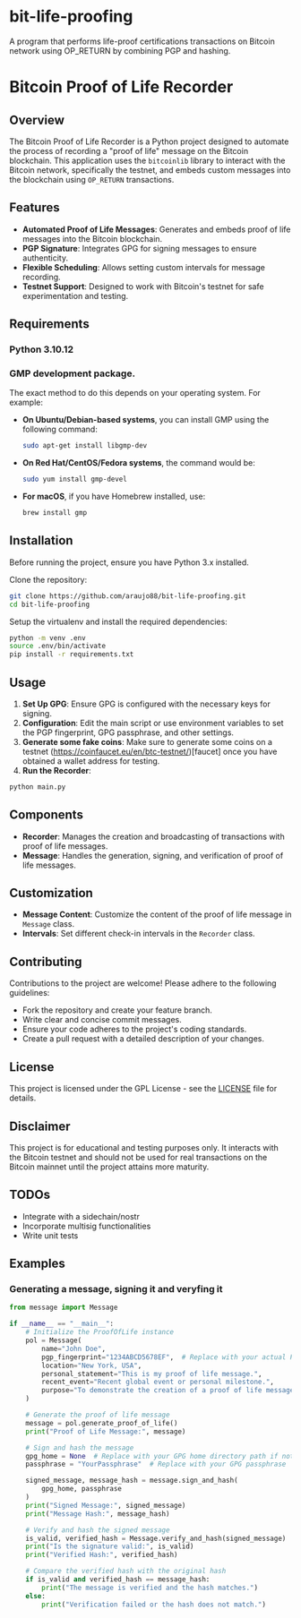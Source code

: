 # bit-life-proofing

A program that performs life-proof certifications transactions on Bitcoin network using OP_RETURN by combining PGP and hashing.

# Bitcoin Proof of Life Recorder

## Overview

The Bitcoin Proof of Life Recorder is a Python project designed to automate the process of recording a "proof of life" message on the Bitcoin blockchain. This application uses the `bitcoinlib` library to interact with the Bitcoin network, specifically the testnet, and embeds custom messages into the blockchain using `OP_RETURN` transactions.

## Features

- **Automated Proof of Life Messages**: Generates and embeds proof of life messages into the Bitcoin blockchain.
- **PGP Signature**: Integrates GPG for signing messages to ensure authenticity.
- **Flexible Scheduling**: Allows setting custom intervals for message recording.
- **Testnet Support**: Designed to work with Bitcoin's testnet for safe experimentation and testing.

## Requirements

### Python 3.10.12

### GMP development package.

The exact method to do this depends on your operating system. For example:

- **On Ubuntu/Debian-based systems**, you can install GMP using the following command:
  ```bash
  sudo apt-get install libgmp-dev
  ```
- **On Red Hat/CentOS/Fedora systems**, the command would be:
  ```bash
  sudo yum install gmp-devel
  ```
- **For macOS**, if you have Homebrew installed, use:
  ```bash
  brew install gmp
  ```

## Installation

Before running the project, ensure you have Python 3.x installed.

Clone the repository:

```bash
git clone https://github.com/araujo88/bit-life-proofing.git
cd bit-life-proofing
```

Setup the virtualenv and install the required dependencies:

```sh
python -m venv .env
source .env/bin/activate
pip install -r requirements.txt
```

## Usage

1. **Set Up GPG**: Ensure GPG is configured with the necessary keys for signing.
2. **Configuration**: Edit the main script or use environment variables to set the PGP fingerprint, GPG passphrase, and other settings.
3. **Generate some fake coins**: Make sure to generate some coins on a testnet (https://coinfaucet.eu/en/btc-testnet/)[faucet] once you have obtained a wallet address for testing.
4. **Run the Recorder**:

```sh
python main.py
```

## Components

- **Recorder**: Manages the creation and broadcasting of transactions with proof of life messages.
- **Message**: Handles the generation, signing, and verification of proof of life messages.

## Customization

- **Message Content**: Customize the content of the proof of life message in `Message` class.
- **Intervals**: Set different check-in intervals in the `Recorder` class.

## Contributing

Contributions to the project are welcome! Please adhere to the following guidelines:

- Fork the repository and create your feature branch.
- Write clear and concise commit messages.
- Ensure your code adheres to the project's coding standards.
- Create a pull request with a detailed description of your changes.

## License

This project is licensed under the GPL License - see the [LICENSE](LICENSE) file for details.

## Disclaimer

This project is for educational and testing purposes only. It interacts with the Bitcoin testnet and should not be used for real transactions on the Bitcoin mainnet until the project attains more maturity.

## TODOs

- Integrate with a sidechain/nostr
- Incorporate multisig functionalities
- Write unit tests

## Examples

### Generating a message, signing it and veryfing it

```python
from message import Message

if __name__ == "__main__":
    # Initialize the ProofOfLife instance
    pol = Message(
        name="John Doe",
        pgp_fingerprint="1234ABCD5678EF",  # Replace with your actual PGP fingerprint
        location="New York, USA",
        personal_statement="This is my proof of life message.",
        recent_event="Recent global event or personal milestone.",
        purpose="To demonstrate the creation of a proof of life message."
    )

    # Generate the proof of life message
    message = pol.generate_proof_of_life()
    print("Proof of Life Message:", message)

    # Sign and hash the message
    gpg_home = None  # Replace with your GPG home directory path if not default
    passphrase = "YourPassphrase"  # Replace with your GPG passphrase

    signed_message, message_hash = message.sign_and_hash(
        gpg_home, passphrase
    )
    print("Signed Message:", signed_message)
    print("Message Hash:", message_hash)

    # Verify and hash the signed message
    is_valid, verified_hash = Message.verify_and_hash(signed_message)
    print("Is the signature valid:", is_valid)
    print("Verified Hash:", verified_hash)

    # Compare the verified hash with the original hash
    if is_valid and verified_hash == message_hash:
        print("The message is verified and the hash matches.")
    else:
        print("Verification failed or the hash does not match.")
```
